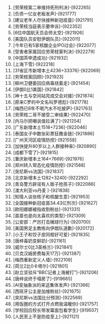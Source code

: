 
1. [劳荣枝案二审维持死刑判决]-[922265]
1. [负债一亿女老板发声]-[921777]
1. [建议老年人尽快接种新冠疫苗]-[921791]
1. [劳荣枝当庭表示要申诉]-[922352]
1. [6位中国航天员会师太空]-[921926]
1. [美国队员安慰伊朗队员]-[922011]
1. [今年已有5家核酸企业IPO过会]-[922077]
1. [受害者家属回应劳荣枝案判决]-[922279]
1. [中国茶申遗成功]-[921932]
1. [上海下雪]-[922218]
1. [31省区市新增本土4236+33376]-[922069]
1. [劳荣枝案回顾]-[921923]
1. [柳州卫健委回应病毒绕着走]-[921454]
1. [伊朗0比1美国]-[921842]
1. [神十五与空间站完成交会对接]-[921874]
1. [原来C罗的中文名叫罗德彪]-[921778]
1. [梅西已8年不喝汽水不吃披萨]-[921763]
1. [劳荣枝二哥不接受二审结果]-[922470]
1. [内马尔把嘲讽值拉满了]-[921254]
1. [广东新增本土1518+7236]-[922046]
1. [泰国女子中数张彩票狂撒金链]-[921886]
1. [广州天河区疫情防控]-[921558]
1. [加快提升80岁以上人群接种率]-[920890]
1. [成都下雪了]-[921815]
1. [重庆新增本土164+7669]-[921976]
1. [郑州转入常态化疫情防控]-[921588]
1. [突尼斯vs法国]-[921837]
1. [北京新增本土1282+3240]-[922292]
1. [青岛警方辟谣有人贩子抢孩子]-[922066]
1. [澳大利亚vs丹麦 ​]-[921838]
1. [知情人谈张核子和核酸生意]-[921953]
1. [全国接种新冠疫苗34.43亿剂次]-[921627]
1. [欧阳娜娜被指收割粉丝]-[921331]
1. [苗苗也是向太喜欢的类型]-[921309]
1. [公安部：严厉打击赌球行为]-[920700]
1. [美国男足主教练向伊朗队道歉]-[920172]
1. [小王子和饺子皮同框好可爱]-[921835]
1. [唐梓毒奶变鲜奶]-[921161]
1. [威尔士0比3英格兰]-[921841]
1. [贝克汉姆房费每天17万]-[921387]
1. [梅西重新定义人墙]-[922109]
1. [荷兰2比0卡塔尔]-[921801]
1. [赵立坚驳斥“BBC记者上海被打”]-[921206]
1. [唐梓说终于塌房了]-[919665]
1. [AI变抽象派的来这集体发声]-[921366]
1. [西班牙公主是加维粉丝]-[921675]
1. [突尼斯vs法国比分预测]-[922569]
1. [用饭圈的方式打开点燃我温暖你]-[921757]
1. [学校回应校长带发霉面包看学生]-[919507]
1. [人民至上不是防疫至上]-[921121]